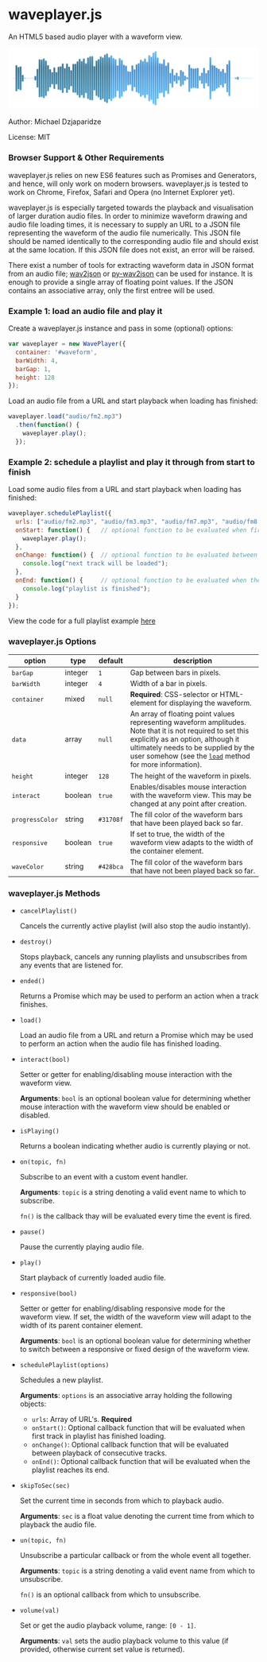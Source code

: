 # waveplayer.js

An HTML5 based audio player with a waveform view.

![Screenshot](waveform.png?raw=true "Example")

Author: Michael Dzjaparidze

License: MIT

### Browser Support & Other Requirements
waveplayer.js relies on new ES6 features such as Promises and Generators, and hence, will only work on modern browsers. waveplayer.js is tested to work on Chrome, Firefox, Safari and Opera (no Internet Explorer yet).

waveplayer.js is especially targeted towards the playback and visualisation of larger duration audio files. In order to minimize waveform drawing and audio file loading times, it is necessary to supply an URL to a JSON file representing the waveform of the audio file numerically. This JSON file should be named identically to the corresponding audio file and should exist at the same location. If this JSON file does not exist, an error will be raised.

There exist a number of tools for extracting waveform data in JSON format from an audio file; [wav2json](https://github.com/beschulz/wav2json) or [py-wav2json](https://github.com/michaeldzjap/py-wav2json) can be used for instance. It is enough to provide a single array of floating point values. If the JSON contains an associative array, only the first entree will be used.

### Example 1: load an audio file and play it

Create a waveplayer.js instance and pass in some (optional) options:

```javascript
var waveplayer = new WavePlayer({
  container: '#waveform',
  barWidth: 4,
  barGap: 1,
  height: 128
});
```

Load an audio file from a URL and start playback when loading has finished:

```javascript
waveplayer.load("audio/fm2.mp3")
  .then(function() {
    waveplayer.play();
  });
```

### Example 2: schedule a playlist and play it through from start to finish

Load some audio files from a URL and start playback when loading has finished:

```javascript
waveplayer.schedulePlaylist({
  urls: ["audio/fm2.mp3", "audio/fm3.mp3", "audio/fm7.mp3", "audio/fm8.mp3", "audio/fm13.mp3"],
  onStart: function() {   // optional function to be evaluated when first track has finished loading
    waveplayer.play();
  },
  onChange: function() {  // optional function to be evaluated between playback of consecutive tracks
    console.log("next track will be loaded");
  },
  onEnd: function() {     // optional function to be evaluated when the playlist reached its end
    console.log("playlist is finished");
  }
});
```

View the code for a full playlist example [here](/examples/demo.js)

### waveplayer.js Options

| option | type | default | description |
| --- | --- | --- | --- |
| `barGap` | integer | `1` | Gap between bars in pixels. |
| `barWidth` | integer | `4` | Width of a bar in pixels. |
| `container` | mixed | `null` | **Required**: CSS-selector or HTML-element for displaying the waveform. |
| `data` | array | `null` | An array of floating point values representing waveform amplitudes. Note that it is not required to set this explicitly as an option, although it ultimately needs to be supplied by the user somehow (see the [`load`](#waveplayerjs-methods) method for more information). |
| `height` | integer | `128` | The height of the waveform in pixels. |
| `interact` | boolean | `true` | Enables/disables mouse interaction with the waveform view. This may be changed at any point after creation. |
| `progressColor` | string | `#31708f` | The fill color of the waveform bars that have been played back so far. |
| `responsive` | boolean | `true` | If set to true, the width of the waveform view adapts to the width of the container element. |
| `waveColor` | string | `#428bca` | The fill color of the waveform bars that have not been played back so far. |

### waveplayer.js Methods

* `cancelPlaylist()`

  Cancels the currently active playlist (will also stop the audio instantly). 
  
* `destroy()`
  
  Stops playback, cancels any running playlists and unsubscribes from any events that are listened for.

* `ended()`
  
  Returns a Promise which may be used to perform an action when a track finishes.

* `load()`

  Load an audio file from a URL and return a Promise which may be used to perform an action when the audio file has finished loading.
  
* `interact(bool)`

  Setter or getter for enabling/disabling mouse interaction with the waveform view.
  
  **Arguments**:
  `bool` is an optional boolean value for determining whether mouse interaction with the waveform view should be enabled or disabled.

* `isPlaying()`

  Returns a boolean indicating whether audio is currently playing or not.
  
* `on(topic, fn)`

  Subscribe to an event with a custom event handler.
  
  **Arguments**:
  `topic` is a string denoting a valid event name to which to subscribe.
  
  `fn()` is the callback thay will be evaluated every time the event is fired.
  
* `pause()`

  Pause the currently playing audio file.
  
* `play()`

  Start playback of currently loaded audio file.
  
* `responsive(bool)`

  Setter or getter for enabling/disabling responsive mode for the waveform view. If set, the width of the waveform view will adapt to the width of its parent container element.
  
  **Arguments**:
  `bool` is an optional boolean value for determining whether to switch between a responsive or fixed design of the waveform view.

* `schedulePlaylist(options)`

  Schedules a new playlist.
  
  **Arguments**:
  `options` is an associative array holding the following objects:
    - `urls`: Array of URL's. **Required**
    - `onStart()`: Optional callback function that will be evaluated when first track in playlist has finished loading.
    - `onChange()`: Optional callback function that will be evaluated between playback of consecutive tracks.
    - `onEnd()`: Optional callback function that will be evaluated when the playlist reaches its end.

* `skipToSec(sec)`

  Set the current time in seconds from which to playback audio.
  
  **Arguments**:
  `sec` is a float value denoting the current time from which to playback the audio file.

* `un(topic, fn)`
  
  Unsubscribe a particular callback or from the whole event all together.

  **Arguments**:
  `topic` is a string denoting a valid event name from which to unsubscribe.
  
  `fn()` is an optional callback from which to unsubscribe.
  
* `volume(val)`

  Set or get the audio playback volume, range: `[0 - 1]`.
  
  **Arguments**:
  `val` sets the audio playback volume to this value (if provided, otherwise current set value is returned).
  
